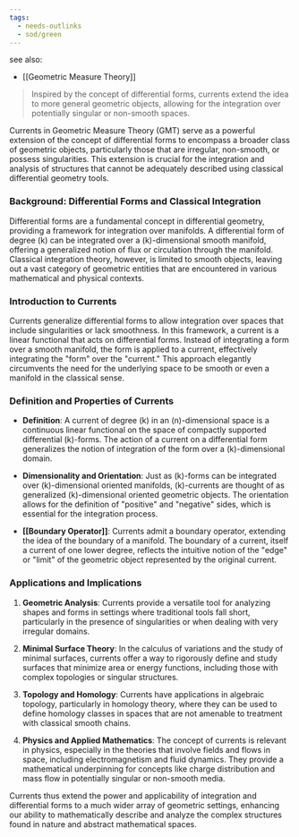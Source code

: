 ```yaml
---
tags:
  - needs-outlinks
  - sod/green
---
```


see also:
- [[Geometric Measure Theory]]

>Inspired by the concept of differential forms, currents extend the idea to more general geometric objects, allowing for the integration over potentially singular or non-smooth spaces.

Currents in Geometric Measure Theory (GMT) serve as a powerful extension of the concept of differential forms to encompass a broader class of geometric objects, particularly those that are irregular, non-smooth, or possess singularities. This extension is crucial for the integration and analysis of structures that cannot be adequately described using classical differential geometry tools.

### Background: Differential Forms and Classical Integration

Differential forms are a fundamental concept in differential geometry, providing a framework for integration over manifolds. A differential form of degree \(k\) can be integrated over a \(k\)-dimensional smooth manifold, offering a generalized notion of flux or circulation through the manifold. Classical integration theory, however, is limited to smooth objects, leaving out a vast category of geometric entities that are encountered in various mathematical and physical contexts.

### Introduction to Currents

Currents generalize differential forms to allow integration over spaces that include singularities or lack smoothness. In this framework, a current is a linear functional that acts on differential forms. Instead of integrating a form over a smooth manifold, the form is applied to a current, effectively integrating the "form" over the "current." This approach elegantly circumvents the need for the underlying space to be smooth or even a manifold in the classical sense.

### Definition and Properties of Currents

- **Definition**: A current of degree \(k\) in an \(n\)-dimensional space is a continuous linear functional on the space of compactly supported differential \(k\)-forms. The action of a current on a differential form generalizes the notion of integration of the form over a \(k\)-dimensional domain.
  
- **Dimensionality and Orientation**: Just as \(k\)-forms can be integrated over \(k\)-dimensional oriented manifolds, \(k\)-currents are thought of as generalized \(k\)-dimensional oriented geometric objects. The orientation allows for the definition of "positive" and "negative" sides, which is essential for the integration process.

- **[[Boundary Operator]]**: Currents admit a boundary operator, extending the idea of the boundary of a manifold. The boundary of a current, itself a current of one lower degree, reflects the intuitive notion of the "edge" or "limit" of the geometric object represented by the original current.

### Applications and Implications

1. **Geometric Analysis**: Currents provide a versatile tool for analyzing shapes and forms in settings where traditional tools fall short, particularly in the presence of singularities or when dealing with very irregular domains.

2. **Minimal Surface Theory**: In the calculus of variations and the study of minimal surfaces, currents offer a way to rigorously define and study surfaces that minimize area or energy functions, including those with complex topologies or singular structures.

3. **Topology and Homology**: Currents have applications in algebraic topology, particularly in homology theory, where they can be used to define homology classes in spaces that are not amenable to treatment with classical smooth chains.

4. **Physics and Applied Mathematics**: The concept of currents is relevant in physics, especially in the theories that involve fields and flows in space, including electromagnetism and fluid dynamics. They provide a mathematical underpinning for concepts like charge distribution and mass flow in potentially singular or non-smooth media.

Currents thus extend the power and applicability of integration and differential forms to a much wider array of geometric settings, enhancing our ability to mathematically describe and analyze the complex structures found in nature and abstract mathematical spaces.
